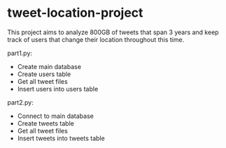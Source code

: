 # tweet-location-project
This project aims to analyze 800GB of tweets that span 3 years and keep track of users that change their location throughout this time.


part1.py: 
  - Create main database
  - Create users table
  - Get all tweet files
  - Insert users into users table
  
part2.py: 
  - Connect to main database
  - Create tweets table
  - Get all tweet files
  - Insert tweets into tweets table

